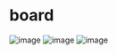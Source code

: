 # board

![image](https://github.com/soapcookie/board/assets/89987472/0902140d-630f-4fc5-b164-4d860cb8f38d)
![image](https://github.com/soapcookie/board/assets/89987472/22b9d0a9-ebed-4656-b537-5864e8180043)
![image](https://github.com/soapcookie/board/assets/89987472/ad873fc7-52ce-48ef-ade3-0e020910a4fe)




